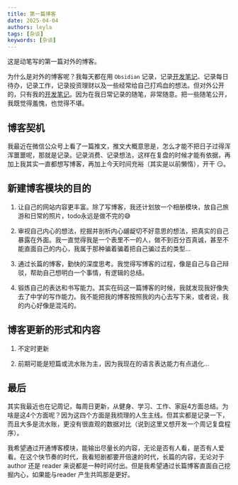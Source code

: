 ```yaml
---
title: 第一篇博客
date: 2025-04-04
authors: leyla
tags: [杂谈]
keywords: [杂谈]
---
```


这是动笔写的第一篇对外的博客。

为什么是对外的博客呢？我每天都在用 `Obsidian` 记录，记录[开发笔记](/docs/note)、记录每日待办，记录工作，记录投资理财以及一些经常给自己打鸡血的想法。但对外公开的，只有我的[开发笔记](/docs/note)。因为在我日常记录的随笔，非常随意。把一些随笔公开，我既觉得羞愧，也觉得不堪。

<!-- truncate -->

## 博客契机
我最近在微信公众号上看了一篇推文，推文大概意思是，怎么才能不把日子过得浑浑噩噩呢，那就是记录。记录消费、记录想法，这样在复盘的时候才能有依据，再加上我其实一直都想写博客，再加上今天时间充裕（其实是以前懒惰），开干 😏。


## 新建博客模块的目的
1. 让自己的网站内容更丰富。除了写博客，我还计划放一个相册模块，放自己旅游和日常的照片，todo永远是做不完的😅

2. 审视自己内心的想法，挖掘并剖析内心龌龊切不好意思的想法，把真实的自己暴露在外面。我一直觉得我是一个表里不一的人，做不到百分百真诚，甚至不能直面自己的内心，我属于那种骗着骗着把自己骗过去的类型...

3. 通过长篇的博客，勤快的深度思考。我觉得写博客的过程，像是自己与自己辩驳，帮助自己想明白一个事情，有逻辑的总结。

4. 锻炼自己的表达和书写能力。其实在码这一篇博客的时候，我就发现我好像失去了中学的写作能力。我不能把我的博客按照我的内心去写下来，或者说，我的内心好像是混沌的。


## 博客更新的形式和内容
1. 不定时更新

2. 前期可能是短篇或流水账为主，因为我现在的语言表达能力有点退化...


## 最后
其实我最近也在记周记，每周日更新，从健身、学习、工作、家庭4方面总结。为啥是这4个方面呢？因为这四个方面是我梳理的人生主线。但其实都是记录一下，而且大多是流水账，更没有很直观的数据对比（说到这里又想开发一个周记复盘程序）。

我希望通过开通博客模块，能输出尽量长的内容，无论是否有人看，是否有人爱看。在这个快节奏的时代，我看短剧都要开倍速的时代，长篇的内容，无论对于 author 还是 reader 来说都是一种时间付出。但是我希望通过长篇博客直面自己挖掘内心，如果能与reader 产生共鸣那是更好。

